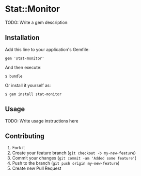# Stat::Monitor

TODO: Write a gem description

## Installation

Add this line to your application's Gemfile:

    gem 'stat-monitor'

And then execute:

    $ bundle

Or install it yourself as:

    $ gem install stat-monitor

## Usage

TODO: Write usage instructions here

## Contributing

1. Fork it
2. Create your feature branch (`git checkout -b my-new-feature`)
3. Commit your changes (`git commit -am 'Added some feature'`)
4. Push to the branch (`git push origin my-new-feature`)
5. Create new Pull Request
